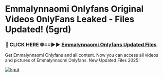 # Emmalynnaomi Onlyfans Original Videos 0nlyFans Leaked - Files Updated! (5grd)

<h3>🔴 CLICK HERE 🌐==►► <a href="https://tinyurl.com/ehrbuxhb" rel="nofollow">Emmalynnaomi Onlyfans Updated Files</a></h3>

Get Emmalynnaomi Onlyfans and all content. Now you can access all videos and pictures of Emmalynnaomi Onlyfans. New Updated Files 2025!

[![5grd](https://i.imgur.com/lVYEuWS.gif)](https://tinyurl.com/ehrbuxhb)
